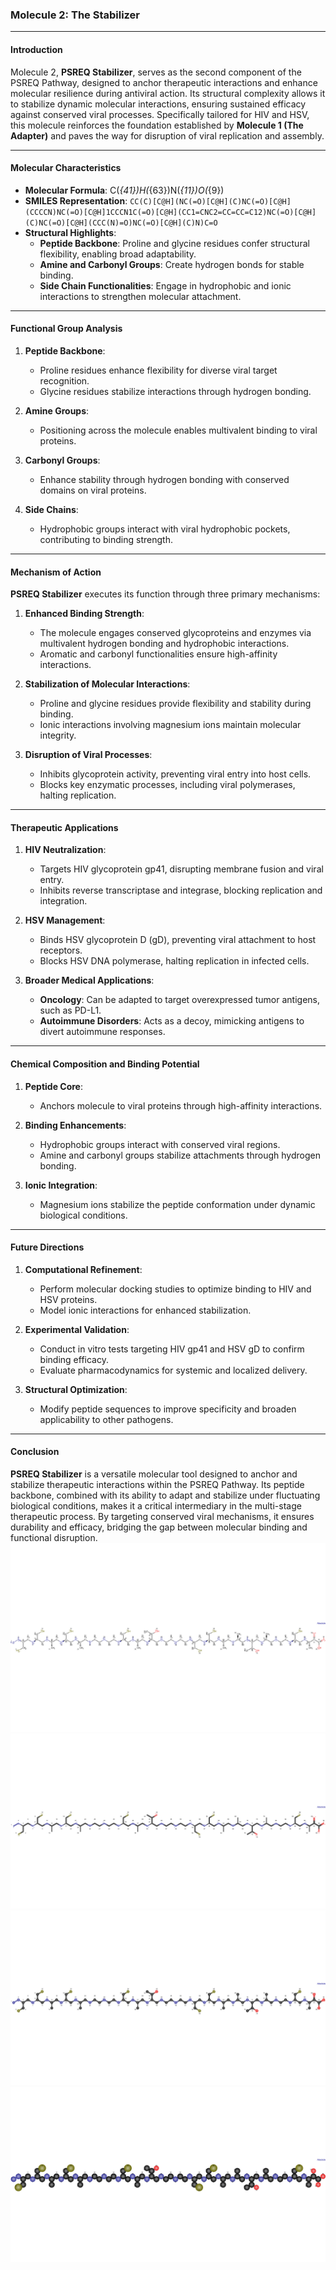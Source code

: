 ### **Molecule 2: The Stabilizer**

---

#### **Introduction**
Molecule 2, **PSREQ Stabilizer**, serves as the second component of the PSREQ Pathway, designed to anchor therapeutic interactions and enhance molecular resilience during antiviral action. Its structural complexity allows it to stabilize dynamic molecular interactions, ensuring sustained efficacy against conserved viral processes. Specifically tailored for HIV and HSV, this molecule reinforces the foundation established by **Molecule 1 (The Adapter)** and paves the way for disruption of viral replication and assembly.

---

#### **Molecular Characteristics**  
- **Molecular Formula**: C\(_{41}\)H\(_{63}\)N\(_{11}\)O\(_{9}\)  
- **SMILES Representation**: `CC(C)[C@H](NC(=O)[C@H](C)NC(=O)[C@H](CCCCN)NC(=O)[C@H]1CCCN1C(=O)[C@H](CC1=CNC2=CC=CC=C12)NC(=O)[C@H](C)NC(=O)[C@H](CCC(N)=O)NC(=O)[C@H](C)N)C=O`  
- **Structural Highlights**:  
  - **Peptide Backbone**: Proline and glycine residues confer structural flexibility, enabling broad adaptability.  
  - **Amine and Carbonyl Groups**: Create hydrogen bonds for stable binding.  
  - **Side Chain Functionalities**: Engage in hydrophobic and ionic interactions to strengthen molecular attachment.  

---

#### **Functional Group Analysis**
1. **Peptide Backbone**:  
   - Proline residues enhance flexibility for diverse viral target recognition.  
   - Glycine residues stabilize interactions through hydrogen bonding.  

2. **Amine Groups**:  
   - Positioning across the molecule enables multivalent binding to viral proteins.  

3. **Carbonyl Groups**:  
   - Enhance stability through hydrogen bonding with conserved domains on viral proteins.  

4. **Side Chains**:  
   - Hydrophobic groups interact with viral hydrophobic pockets, contributing to binding strength.  

---

#### **Mechanism of Action**
**PSREQ Stabilizer** executes its function through three primary mechanisms:

1. **Enhanced Binding Strength**:  
   - The molecule engages conserved glycoproteins and enzymes via multivalent hydrogen bonding and hydrophobic interactions.  
   - Aromatic and carbonyl functionalities ensure high-affinity interactions.  

2. **Stabilization of Molecular Interactions**:  
   - Proline and glycine residues provide flexibility and stability during binding.  
   - Ionic interactions involving magnesium ions maintain molecular integrity.  

3. **Disruption of Viral Processes**:  
   - Inhibits glycoprotein activity, preventing viral entry into host cells.  
   - Blocks key enzymatic processes, including viral polymerases, halting replication.  

---

#### **Therapeutic Applications**
1. **HIV Neutralization**:  
   - Targets HIV glycoprotein gp41, disrupting membrane fusion and viral entry.  
   - Inhibits reverse transcriptase and integrase, blocking replication and integration.  

2. **HSV Management**:  
   - Binds HSV glycoprotein D (gD), preventing viral attachment to host receptors.  
   - Blocks HSV DNA polymerase, halting replication in infected cells.  

3. **Broader Medical Applications**:  
   - **Oncology**: Can be adapted to target overexpressed tumor antigens, such as PD-L1.  
   - **Autoimmune Disorders**: Acts as a decoy, mimicking antigens to divert autoimmune responses.  

---

#### **Chemical Composition and Binding Potential**
1. **Peptide Core**:  
   - Anchors molecule to viral proteins through high-affinity interactions.  

2. **Binding Enhancements**:  
   - Hydrophobic groups interact with conserved viral regions.  
   - Amine and carbonyl groups stabilize attachments through hydrogen bonding.  

3. **Ionic Integration**:  
   - Magnesium ions stabilize the peptide conformation under dynamic biological conditions.  

---

#### **Future Directions**
1. **Computational Refinement**:  
   - Perform molecular docking studies to optimize binding to HIV and HSV proteins.  
   - Model ionic interactions for enhanced stabilization.  

2. **Experimental Validation**:  
   - Conduct in vitro tests targeting HIV gp41 and HSV gD to confirm binding efficacy.  
   - Evaluate pharmacodynamics for systemic and localized delivery.  

3. **Structural Optimization**:  
   - Modify peptide sequences to improve specificity and broaden applicability to other pathogens.  

---

#### **Conclusion**
**PSREQ Stabilizer** is a versatile molecular tool designed to anchor and stabilize therapeutic interactions within the PSREQ Pathway. Its peptide backbone, combined with its ability to adapt and stabilize under fluctuating biological conditions, makes it a critical intermediary in the multi-stage therapeutic process. By targeting conserved viral mechanisms, it ensures durability and efficacy, bridging the gap between molecular binding and functional disruption.
![](Visuals/molecule_2-wireframe.png)
![](Visuals/molecule_2-Stick.png)
![](Visuals/molecule_2-stick-ball.png)
![](Visuals/molecule_2-spacefill.png)
